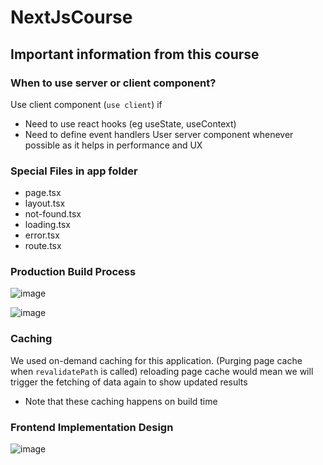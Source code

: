 # NextJsCourse

## Important information from this course
### When to use server or client component?
Use client component (`use client`) if
- Need to use react hooks (eg useState, useContext)
- Need to define event handlers
User server component whenever possible as it helps in performance and UX

### Special Files in app folder
- page.tsx
- layout.tsx
- not-found.tsx
- loading.tsx
- error.tsx
- route.tsx

### Production Build Process
![image](https://github.com/cheewx19/NextJsCourse/assets/46551028/fc8b9735-9461-4fa3-8c54-7ad742938c58)

![image](https://github.com/cheewx19/NextJsCourse/assets/46551028/833a467d-1bca-4546-9c9b-d325bc319773)

### Caching
We used on-demand caching for this application. (Purging page cache when `revalidatePath` is called)
reloading page cache would mean we will trigger the fetching of data again to show updated results
- Note that these caching happens on build time

### Frontend Implementation Design
![image](https://github.com/cheewx19/NextJsCourse/assets/46551028/8e8194d1-693a-4de3-ab01-87f4a8988173)
